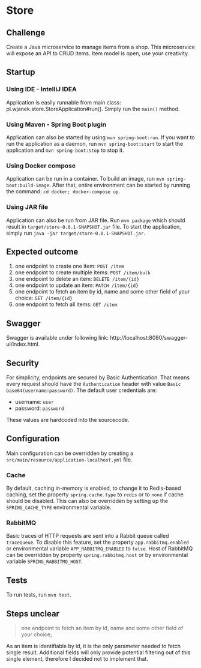 # Store
## Challenge
Create a Java microservice to manage items from a shop. This microservice will expose an API to CRUD items. Item model is open, use your creativity.

## Startup
### Using IDE - IntelliJ IDEA
Application is easily runnable from main class: pl.wjanek.store.StoreApplication#run(). Simply run the `main()` method.
### Using Maven - Spring Boot plugin
Application can also be started by using `mvn spring-boot:run`. If you want to run the application as a daemon, run `mvn spring-boot:start` to start the application and `mvn spring-boot:stop` to stop it.
### Using Docker compose
Application can be run in a container. To build an image, run `mvn spring-boot:build-image`. After that, entire environment can be started by running the command: `cd docker; docker-compose up`.
### Using JAR file
Application can also be run from JAR file. Run `mvn package` which should result in `target/store-0.0.1-SNAPSHOT.jar` file. To start the application, simply run `java -jar target/store-0.0.1-SNAPSHOT.jar`.

## Expected outcome
1. one endpoint to create one item: `POST /item`
2. one endpoint to create multiple items: `POST /item/bulk`
3. one endpoint to delete an item: `DELETE /item/{id}`
4. one endpoint to update an item: `PATCH /item/{id}`
5. one endpoint to fetch an item by id, name and some other field of your choice: `GET /item/{id}`
6. one endpoint to fetch all items: `GET /item`

## Swagger
Swagger is available under following link: http://localhost:8080/swagger-ui/index.html.

## Security
For simplicity, endpoints are secured by Basic Authentication. That means every request should have the `Authentication` header with value `Basic base64(username:password)`. The default user credentials are:
- username: `user`
- password: `password`

These values are hardcoded into the sourcecode. 

## Configuration
Main configuration can be overridden by creating a `src/main/resource/application-localhost.yml` file.

### Cache
By default, caching in-memory is enabled, to change it to Redis-based caching, set the property `spring.cache.type` to `redis` or to `none` if cache should be disabled. This can also be overridden by setting up the `SPRING_CACHE_TYPE` environmental variable.

### RabbitMQ
Basic traces of HTTP requests are sent into a Rabbit queue called `traceQueue`. To disable this feature, set the property `app.rabbitmq.enabled` or environmental variable `APP_RABBITMQ_ENABLED` to `false`. Host of RabbitMQ can be overridden by property `spring.rabbitmq.host` or by environmental variable `SPRING_RABBITMQ_HOST`.

## Tests
To run tests, run `mvn test`.

## Steps unclear
> one endpoint to fetch an item by id, name and some other field of your choice;

As an item is identifiable by id, it is the only parameter needed to fetch single result. Additional fields will only provide potential filtering out of this single element, therefore I decided not to implement that.
